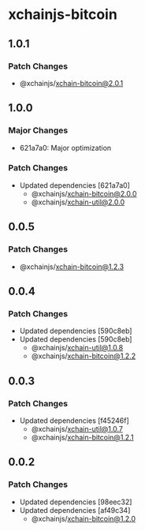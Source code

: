 # xchainjs-bitcoin

## 1.0.1

### Patch Changes

- @xchainjs/xchain-bitcoin@2.0.1

## 1.0.0

### Major Changes

- 621a7a0: Major optimization

### Patch Changes

- Updated dependencies [621a7a0]
  - @xchainjs/xchain-bitcoin@2.0.0
  - @xchainjs/xchain-util@2.0.0

## 0.0.5

### Patch Changes

- @xchainjs/xchain-bitcoin@1.2.3

## 0.0.4

### Patch Changes

- Updated dependencies [590c8eb]
- Updated dependencies [590c8eb]
  - @xchainjs/xchain-util@1.0.8
  - @xchainjs/xchain-bitcoin@1.2.2

## 0.0.3

### Patch Changes

- Updated dependencies [f45246f]
  - @xchainjs/xchain-util@1.0.7
  - @xchainjs/xchain-bitcoin@1.2.1

## 0.0.2

### Patch Changes

- Updated dependencies [98eec32]
- Updated dependencies [af49c34]
  - @xchainjs/xchain-bitcoin@1.2.0
